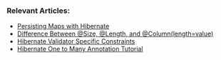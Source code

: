 
### Relevant Articles: 

- [Persisting Maps with Hibernate](https://www.baeldung.com/hibernate-persisting-maps)
- [Difference Between @Size, @Length, and @Column(length=value)](https://www.baeldung.com/jpa-size-length-column-differences)
- [Hibernate Validator Specific Constraints](https://www.baeldung.com/hibernate-validator-constraints)
- [Hibernate One to Many Annotation Tutorial](http://www.baeldung.com/hibernate-one-to-many)
